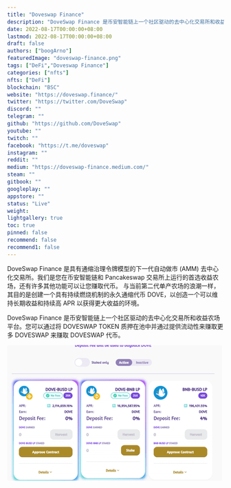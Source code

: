 ```yaml
---
title: "Doveswap Finance"
description: "DoveSwap Finance 是币安智能链上一个社区驱动的去中心化交易所和收益农场平台。"
date: 2022-08-17T00:00:00+08:00
lastmod: 2022-08-17T00:00:00+08:00
draft: false
authors: ["boogArno"]
featuredImage: "doveswap-finance.png"
tags: ["DeFi","Doveswap Finance"]
categories: ["nfts"]
nfts: ["DeFi"]
blockchain: "BSC"
website: "https://doveswap.finance/"
twitter: "https://twitter.com/DoveSwap"
discord: ""
telegram: ""
github: "https://github.com/DoveSwap"
youtube: ""
twitch: ""
facebook: "https://t.me/doveswap"
instagram: ""
reddit: ""
medium: "https://doveswap-finance.medium.com/"
steam: ""
gitbook: ""
googleplay: ""
appstore: ""
status: "Live"
weight: 
lightgallery: true
toc: true
pinned: false
recommend: false
recommend1: false
---
```

DoveSwap Finance 是具有通缩治理令牌模型的下一代自动做市 (AMM) 去中心化交易所。我们是您在币安智能链和 Pancakeswap 交易所上运行的首选收益农场，还有许多其他功能可以让您赚取代币。
与当前第二代单产农场的浪潮一样，其目的是创建一个具有持续燃烧机制的永久通缩代币 DOVE，以创造一个可以维持长期收益和持续高 APR 以获得更大收益的环境。

DoveSwap Finance 是币安智能链上一个社区驱动的去中心化交易所和收益农场平台。您可以通过将 DOVESWAP TOKEN 质押在池中并通过提供流动性来赚取更多 DOVESWAP 来赚取 DOVESWAP 代币。

![doveswapfinance-dapp-defi-bsc-image1-500x315_e90a8d05e7b364ea678f58d3c9ee7025](doveswapfinance-dapp-defi-bsc-image1-500x315_e90a8d05e7b364ea678f58d3c9ee7025.png)